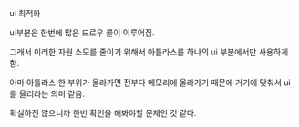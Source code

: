 ui 최적화



ui부분은 한번에 많은 드로우 콜이 이루어짐.

그래서 이러한 자원 소모를 줄이기 위해서 아틀라스를 하나의 ui 부분에서만 사용하게 함.



아마 아틀라스 한 부위가 올라가면 전부다 메모리에 올라가기 때문에 거기에 맞춰서 ui를 올리라는 의미 같음.

확실하진 않으니까 한번 확인을 해봐야할 문제인 것 같다.



